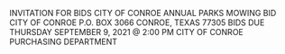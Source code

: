 INVITATION FOR BIDS CITY OF CONROE ANNUAL PARKS MOWING BID CITY OF CONROE P.O. BOX 3066 CONROE, TEXAS 77305 BIDS DUE THURSDAY SEPTEMBER 9, 2021 @ 2:00 PM CITY OF CONROE PURCHASING DEPARTMENT